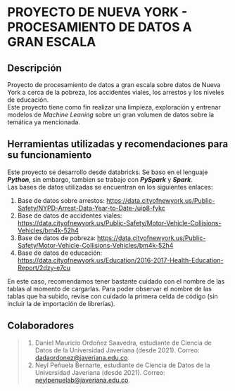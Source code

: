 # PROYECTO DE NUEVA YORK - PROCESAMIENTO DE DATOS A GRAN ESCALA
## Descripción
Proyecto de procesamiento de datos a gran escala sobre datos de Nueva York a cerca de la pobreza, los accidentes viales, los arrestos y los niveles de educación.\
Este proyecto tiene como fin realizar una limpieza, exploración y entrenar modelos de *Machine Leaning* sobre un gran volumen de datos sobre la temática ya mencionada. 

## Herramientas utilizadas y recomendaciones para su funcionamiento

Este proyecto se desarrollo desde databricks. Se baso en el lenguaje ***Python***, sin embargo, tambien se trabajo con ***PySpark*** y ***Spark***.\
Las bases de datos utilizadas se encuentran en los siguientes enlaces:
  1. Base de datos sobre arrestos: https://data.cityofnewyork.us/Public-Safety/NYPD-Arrest-Data-Year-to-Date-/uip8-fykc
  2. Base de datos de accidentes viales:  https://data.cityofnewyork.us/Public-Safety/Motor-Vehicle-Collisions-Vehicles/bm4k-52h4
  3. Base de datos de pobreza: https://data.cityofnewyork.us/Public-Safety/Motor-Vehicle-Collisions-Vehicles/bm4k-52h4
  4. Base de datos de educación: https://data.cityofnewyork.us/Education/2016-2017-Health-Education-Report/2dzy-e7cu

En este caso, recomendamos tener bastante cuidado con el nombre de las tablas al momento de cargarlas. Para poder observar el nombre de las tablas que ha subido, revise con cuidado la primera celda de código (sin incluir la de importación de librerías).

## Colaboradores

>1. Daniel Mauricio Ordoñez Saavedra, estudiante de Ciencia de Datos de la Universidad Javeriana (desde 2021). Correo: dadaordonez@javeriana.edu.co.
>2. Neyl Peñuela Bernarte, estudiante de Ciencia de Datos de la Universidad Javeriana (desde 2021). Correo: neylpenuelab@javeriana.edu.co.
